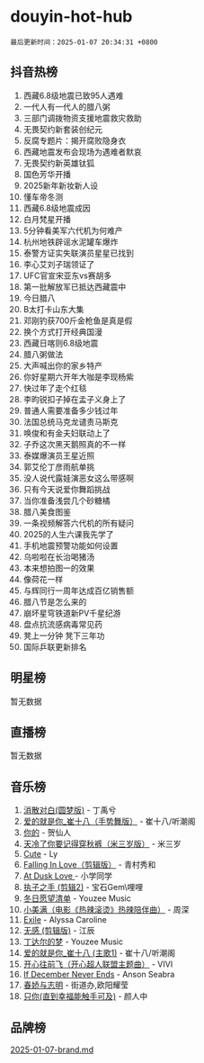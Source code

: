 # douyin-hot-hub

`最后更新时间：2025-01-07 20:34:31 +0800`

## 抖音热榜

1. 西藏6.8级地震已致95人遇难
1. 一代人有一代人的腊八粥
1. 三部门调拨物资支援地震救灾救助
1. 无畏契约新套装创纪元
1. 反腐专题片：揭开腐败隐身衣
1. 西藏地震发布会现场为遇难者默哀
1. 无畏契约新英雄钛狐
1. 国色芳华开播
1. 2025新年新妆新人设
1. 懂车帝冬测
1. 西藏6.8级地震成因
1. 白月梵星开播
1. 5分钟看美军六代机为何难产
1. 杭州地铁辟谣水泥罐车爆炸
1. 泰警方证实失联演员星星已找到
1. 李心艾刘子瑞领证了
1. UFC官宣宋亚东vs赛胡多
1. 第一批解放军已抵达西藏震中
1. 今日腊八
1. B太打卡山东大集
1. 邓刚钓获700斤金枪鱼是真是假
1. 换个方式打开经典国漫
1. 西藏日喀则6.8级地震
1. 腊八粥做法
1. 大声喊出你的家乡特产
1. 你好星期六开年大咖是李现杨紫
1. 快过年了走个红毯
1. 李昀锐扣子掉在孟子义身上了
1. 普通人需要准备多少钱过年
1. 法国总统马克龙谴责马斯克
1. 唤俊和有金夫妇联动上了
1. 子乔这次黑天鹅照真的不一样
1. 泰媒爆演员王星近照
1. 郭艾伦丁彦雨航单挑
1. 没人说代露娃演恶女这么带感啊
1. 只有今天说爱你舞蹈挑战
1. 当你准备浅尝几个砂糖橘
1. 腊八美食图鉴
1. 一条视频解答六代机的所有疑问
1. 2025的人生六课我先学了
1. 手机地震预警功能如何设置
1. 乌啦啦在长治喝猪汤
1. 本来想拍图一的效果
1. 像荷花一样
1. 与辉同行一周年达成百亿销售额
1. 腊八节是怎么来的
1. 崩坏星穹铁道新PV千星纪游
1. 盘点抗流感病毒常见药
1. 凳上一分钟 凳下三年功
1. 国际乒联更新排名

## 明星榜

暂无数据

## 直播榜

暂无数据

## 音乐榜

1. [消散对白(圆梦版)](https://sf5-hl-cdn-tos.douyinstatic.com/obj/tos-cn-ve-2774/og4jB5I5IizzoZVAAAzWgBMAsMDWoArfwBOiFs) - 丁禹兮
1. [爱的就是你_崔十八（手势舞版）](https://sf5-hl-cdn-tos.douyinstatic.com/obj/tos-cn-ve-2774/oApB2AigNyB4sTw7JhBOikMAf0oDJzMWBuIrgm) - 崔十八/听潮阁
1. [你的](https://sf5-hl-cdn-tos.douyinstatic.com/obj/tos-cn-ve-2774/oYuIeKf42jB7sEV6B2upMdpYAgfrQWj0FeRegh) - 贺仙人
1. [天冷了你要记得穿秋裤（米三岁版）](https://sf5-hl-cdn-tos.douyinstatic.com/obj/tos-cn-ve-2774/oQlIwVIDWiZ6BQilAorS7MA0AgCkQDvcZAdm1) - 米三岁
1. [Cute](https://sf5-hl-cdn-tos.douyinstatic.com/obj/tos-cn-ve-2774/o4IbIzHWKAAB4wsS5qMBRiiAlEBGTpQRNfFvuo) - Ly
1. [Falling In Love（剪辑版）](https://sf6-cdn-tos.douyinstatic.com/obj/tos-cn-ve-2774/o8ajpA8zzgBPahbBIO8AcKGBLJezFCRd1wfP9f) - 青村秀和
1. [ At Dusk  Love ](https://sf5-hl-cdn-tos.douyinstatic.com/obj/tos-cn-ve-2774/o8CrpCf5CaYgI4ZrtQgMQAFEfuGqNnRSDQAPBc) - 小学同学
1. [执子之手 (剪辑2)](https://sf5-hl-cdn-tos.douyinstatic.com/obj/tos-cn-ve-2774/oUoZLQjCc31XzqsBnBQUNgeKtYPBcgbFDwtfcu) - 宝石Gem\哩哩
1. [冬日愿望清单](https://sf5-hl-cdn-tos.douyinstatic.com/obj/tos-cn-ve-2774/oIIgUOeamCFCVAzxN6MFRLIBlLGpUqQxeeHrLE) - Youzee Music
1. [小美满（电影《热辣滚烫》热辣陪伴曲）](https://sf5-hl-cdn-tos.douyinstatic.com/obj/tos-cn-ve-2774/o0GAn2lSgfZIDUgtevCGDQYnFg4CwnrBaxbTZL) - 周深
1. [Exile](https://sf5-hl-cdn-tos.douyinstatic.com/obj/tos-cn-ve-2774/oYj4gAQTknKE3WW0Je8KGmQ7z1cA4FefwtbufD) - Alyssa Caroline
1. [无感 (剪辑版)](https://sf5-hl-cdn-tos.douyinstatic.com/obj/tos-cn-ve-2774/o0eIsUzJBDlQaQFC5OFlgbMEZC1TFYBftOBn6p) - 江辰
1. [丁达尔的梦](https://sf6-cdn-tos.douyinstatic.com/obj/tos-cn-ve-2774/oMU3WirUZBVQkAC9ccG5P2IQirziZM2RTInUY) - Youzee Music
1. [爱的就是你_崔十八 (主歌1)](https://sf5-hl-cdn-tos.douyinstatic.com/obj/tos-cn-ve-2774/oI5BO5DhFZ6UTcNCnZaOCBLtZ7WIMQGfgnXf5E) - 崔十八/听潮阁
1. [开心往前飞（开心超人联盟主题曲）](https://sf5-hl-cdn-tos.douyinstatic.com/obj/tos-cn-ve-2774/9d8fb7c82cf1421fb93a9fe925275e0a) - VIVI
1. [If December Never Ends](https://sf5-hl-cdn-tos.douyinstatic.com/obj/tos-cn-ve-2774/oY1IQMoTgCFIBg8RZifyqlBBt1UFgitTYmxeOS) - Anson Seabra
1. [春娇与志明](https://sf5-hl-cdn-tos.douyinstatic.com/obj/tos-cn-ve-2774/e530d8fceb7044b39707d7f9ff54add1) - 街道办,欧阳耀莹
1. [只你(直到幸福能触手可及)](https://sf5-hl-cdn-tos.douyinstatic.com/obj/tos-cn-ve-2774/o0lBkRDzFTeaVSUz3ZZSCBVtZ5DIMQGfgmEAuE) - 颜人中

## 品牌榜

[2025-01-07-brand.md](2025-01-07-brand.md)
